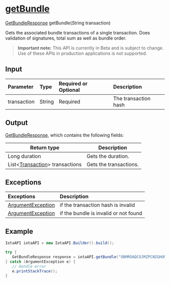 
# [getBundle](https://github.com/iotaledger/iota-java/blob/master/jota/src/main/java/org/iota/jota/IotaAPI.java#L873)
 [GetBundleResponse](https://github.com/iotaledger/iota-java/blob/master/jota/src/main/java/org/iota/jota/dto/response/GetBundleResponse.java) getBundle(String transaction)

Gets the associated bundle transactions of a single transaction. Does validation of signatures, total sum as well as bundle order.
> **Important note:** This API is currently in Beta and is subject to change. Use of these APIs in production applications is not supported.

## Input
| Parameter       | Type | Required or Optional | Description |
|:---------------|:--------|:--------| :--------|
| transaction | String | Required | The transaction hash |
    
## Output
[GetBundleResponse](https://github.com/iotaledger/iota-java/blob/master/jota/src/main/java/org/iota/jota/dto/response/GetBundleResponse.java), which contains the following fields:

| Return type | Description |
|--|--|
| Long duration | Gets the duration. |
| List<[Transaction](https://github.com/iotaledger/iota-java/blob/master/jota/src/main/java/org/iota/jota/model/Transaction.java)> transactions | Gets the transactions. |

## Exceptions
| Exceptions     | Description |
|:---------------|:--------|
| [ArgumentException](https://github.com/iotaledger/iota-java/blob/master/jota/src/main/java/org/iota/jota/error/ArgumentException.java) | if the transaction hash is invalid |
| [ArgumentException](https://github.com/iotaledger/iota-java/blob/master/jota/src/main/java/org/iota/jota/error/ArgumentException.java) | if the bundle is invalid or not found |


 ## Example
 
 ```Java
 IotaAPI iotaAPI = new IotaAPI.Builder().build();

try { 
    GetBundleResponse response = iotaAPI.getBundle("OBMROAQCOJMZPCNIGHUMLJDDYVKWRBWYBINHTKWVIKVDBUOEYOUMTNFJIVXCEZCYPVZK9YQMKRQATUTWW");
} catch (ArgumentException e) { 
    // Handle error
    e.printStackTrace(); 
}
 ```
